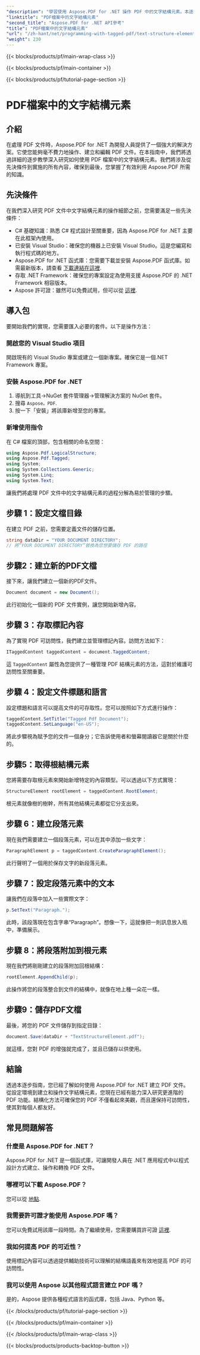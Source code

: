 ```yaml
---
"description": "學習使用 Aspose.PDF for .NET 操作 PDF 中的文字結構元素。本逐步指南涵蓋了創建結構化 PDF 所需的所有內容。"
"linktitle": "PDF檔案中的文字結構元素"
"second_title": "Aspose.PDF for .NET API參考"
"title": "PDF檔案中的文字結構元素"
"url": "/zh-hant/net/programming-with-tagged-pdf/text-structure-elements/"
"weight": 230
---
```


{{< blocks/products/pf/main-wrap-class >}}

{{< blocks/products/pf/main-container >}}

{{< blocks/products/pf/tutorial-page-section >}}

# PDF檔案中的文字結構元素

## 介紹

在處理 PDF 文件時，Aspose.PDF for .NET 為開發人員提供了一個強大的解決方案。它使您能夠毫不費力地操作、建立和編輯 PDF 文件。在本指南中，我們將透過詳細的逐步教學深入研究如何使用 PDF 檔案中的文字結構元素。我們將涉及從先決條件到實施的所有內容，確保到最後，您掌握了有效利用 Aspose.PDF 所需的知識。

## 先決條件

在我們深入研究 PDF 文件中文字結構元素的操作細節之前，您需要滿足一些先決條件：

- C# 基礎知識：熟悉 C# 程式設計至關重要，因為 Aspose.PDF for .NET 主要在此框架內使用。
- 已安裝 Visual Studio：確保您的機器上已安裝 Visual Studio。這是您編寫和執行程式碼的地方。
- Aspose.PDF for .NET 函式庫：您需要下載並安裝 Aspose.PDF 函式庫。如需最新版本，請查看 [下載連結在這裡](https://releases。aspose.com/pdf/net/).
- 存取 .NET Framework：確保您的專案設定為使用支援 Aspose.PDF 的 .NET Framework 相容版本。
- Aspose 許可證：雖然可以免費試用，但可以從 [這裡](https://purchase。aspose.com/buy).

## 導入包

要開始我們的實現，您需要匯入必要的套件。以下是操作方法：

### 開啟您的 Visual Studio 項目
開啟現有的 Visual Studio 專案或建立一個新專案。確保它是一個.NET Framework 專案。

### 安裝 Aspose.PDF for .NET
1. 導航到工具->NuGet 套件管理器->管理解決方案的 NuGet 套件。
2. 搜尋 `Aspose。PDF`.
3. 按一下「安裝」將該庫新增至您的專案。

### 新增使用指令
在 C# 檔案的頂部，包含相關的命名空間：

```csharp
using Aspose.Pdf.LogicalStructure;
using Aspose.Pdf.Tagged;
using System;
using System.Collections.Generic;
using System.Linq;
using System.Text;
```

讓我們將處理 PDF 文件中的文字結構元素的過程分解為易於管理的步驟。

## 步驟 1：設定文檔目錄

在建立 PDF 之前，您需要定義文件的儲存位置。

```csharp
string dataDir = "YOUR DOCUMENT DIRECTORY";
// 將“YOUR DOCUMENT DIRECTORY”替換為您想要儲存 PDF 的路徑
```

## 步驟2：建立新的PDF文檔

接下來，讓我們建立一個新的PDF文件。

```csharp
Document document = new Document();
```

此行初始化一個新的 PDF 文件實例，讓您開始新增內容。

## 步驟 3：存取標記內容

為了實現 PDF 可訪問性，我們建立並管理標記內容。訪問方法如下：

```csharp
ITaggedContent taggedContent = document.TaggedContent;
```

這 `TaggedContent` 屬性為您提供了一種管理 PDF 結構元素的方法，這對於維護可訪問性至關重要。

## 步驟 4：設定文件標題和語言

設定標題和語言可以提高文件的可存取性。您可以按照如下方式進行操作：

```csharp
taggedContent.SetTitle("Tagged Pdf Document");
taggedContent.SetLanguage("en-US");
```

將此步驟視為賦予您的文件一個身分；它告訴使用者和螢幕閱讀器它是關於什麼的。

## 步驟5：取得根結構元素

您將需要存取根元素來開始新增特定的內容類型。可以透過以下方式實現：

```csharp
StructureElement rootElement = taggedContent.RootElement;
```

根元素就像樹的樹幹，所有其他結構元素都從它分支出來。

## 步驟 6：建立段落元素

現在我們需要建立一個段落元素，可以在其中添加一些文字：

```csharp
ParagraphElement p = taggedContent.CreateParagraphElement();
```

此行聲明了一個用於保存文字的新段落元素。

## 步驟 7：設定段落元素中的文本

讓我們在段落中加入一些實際文字：

```csharp
p.SetText("Paragraph.");
```

此時，該段落現在包含字串“Paragraph”。想像一下，這就像把一則訊息放入瓶中，準備展示。

## 步驟 8：將段落附加到根元素

現在我們將剛剛建立的段落附加回根結構：

```csharp
rootElement.AppendChild(p);
```

此操作將您的段落整合到文件的結構中，就像在地上種一朵花一樣。

## 步驟9：儲存PDF文檔

最後，將您的 PDF 文件儲存到指定目錄：

```csharp
document.Save(dataDir + "TextStructureElement.pdf");
```

就這樣，您對 PDF 的增強就完成了，並且已儲存以供使用。

## 結論

透過本逐步指南，您已經了解如何使用 Aspose.PDF for .NET 建立 PDF 文件。從設定環境到建立和操作文字結構元素，您現在已經有能力深入研究更進階的 PDF 功能。結構化方法可確保您的 PDF 不僅看起來美觀，而且還保持可訪問性，使其對每個人都友好。 

## 常見問題解答

### 什麼是 Aspose.PDF for .NET？  
Aspose.PDF for .NET 是一個函式庫，可讓開發人員在 .NET 應用程式中以程式設計方式建立、操作和轉換 PDF 文件。

### 哪裡可以下載 Aspose.PDF？  
您可以從 [地點](https://releases。aspose.com/pdf/net/).

### 我需要許可證才能使用 Aspose.PDF 嗎？  
您可以免費試用該庫一段時間。為了繼續使用，您需要購買許可證 [這裡](https://purchase。aspose.com/buy).

### 我如何提高 PDF 的可近性？  
使用標記內容可以透過提供輔助技術可以理解的結構語義來有效地提高 PDF 的可訪問性。

### 我可以使用 Aspose 以其他程式語言建立 PDF 嗎？  
是的，Aspose 提供各種程式語言的函式庫，包括 Java、Python 等。

{{< /blocks/products/pf/tutorial-page-section >}}

{{< /blocks/products/pf/main-container >}}

{{< /blocks/products/pf/main-wrap-class >}}

{{< blocks/products/products-backtop-button >}}